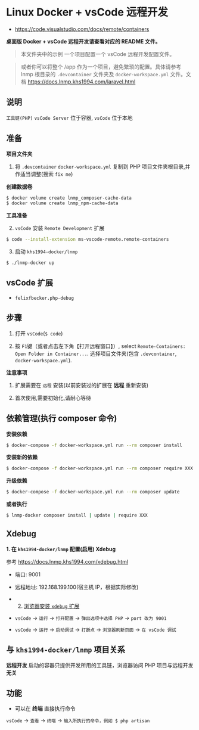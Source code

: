 # Linux Docker + vsCode 远程开发

* https://code.visualstudio.com/docs/remote/containers

**桌面版 Docker + vsCode 远程开发请查看对应的 README 文件。**

> 本文件夹中的示例 一个项目配置一个 vsCode 远程开发配置文件。

> 或者你可以将整个 /app 作为一个项目，避免繁琐的配置。具体请参考 lnmp 根目录的 `.devcontainer` 文件夹及 `docker-workspace.yml` 文件。文档 https://docs.lnmp.khs1994.com/laravel.html

## 说明

`工具链(PHP)` `vsCode Server` 位于容器, `vsCode` 位于本地

## 准备

**项目文件夹**

1. 将 `.devcontainer` `docker-workspace.yml` 复制到 PHP 项目文件夹根目录,并作适当调整(搜索 `fix me`)

**创建数据卷**

```bash
$ docker volume create lnmp_composer-cache-data
$ docker volume create lnmp_npm-cache-data
```

**工具准备**

2. `vsCode` 安装 `Remote Development` 扩展

```bash
$ code --install-extension ms-vscode-remote.remote-containers
```

3. 启动 `khs1994-docker/lnmp`

```bash
$ ./lnmp-docker up
```

## vsCode 扩展

* `felixfbecker.php-debug`

## 步骤

1. 打开 `vsCode`(`$ code`)

2. 按 `F1`键（或者点击左下角【打开远程窗口】）, select `Remote-Containers: Open Folder in Container...`. 选择项目文件夹(包含 `.devcontainer`, `docker-workspace.yml`).

**注意事项**

1. 扩展需要在 `远程` 安装(以前安装过的扩展在 **远程** 重新安装)

2. 首次使用,需要初始化,请耐心等待

## 依赖管理(执行 composer 命令)

**安装依赖**

```bash
$ docker-compose -f docker-workspace.yml run --rm composer install
```

**安装新的依赖**

```bash
$ docker-compose -f docker-workspace.yml run --rm composer require XXX
```

**升级依赖**

```bash
$ docker-compose -f docker-workspace.yml run --rm composer update
```

**或者执行**

```bash
$ lnmp-docker composer install | update | require XXX
```

## Xdebug

**1. 在 `khs1994-docker/lnmp` 配置(启用) Xdebug**

参考 https://docs.lnmp.khs1994.com/xdebug.html

* 端口: 9001
* 远程地址: 192.168.199.100(宿主机 IP，根据实际修改)

* 2. [浏览器安装 `xdebug` 扩展](https://docs.lnmp.khs1994.com/xdebug.html#%e6%b5%8f%e8%a7%88%e5%99%a8%e6%89%a9%e5%b1%95)
* `vsCode` -> `运行` -> `打开配置` -> `弹出选项中选择 PHP` -> `port 改为 9001`
* `vsCode` -> `运行` -> `启动调试` -> `打断点` -> `浏览器刷新页面` -> `在 vsCode 调试`

## 与 `khs1994-docker/lnmp` 项目关系

**远程开发** 启动的容器只提供开发所用的工具链，浏览器访问 PHP 项目与远程开发 **无关**

## 功能

* 可以在 **终端** 直接执行命令

`vsCode` -> `查看` -> `终端` -> `输入所执行的命令，例如 $ php artisan`
